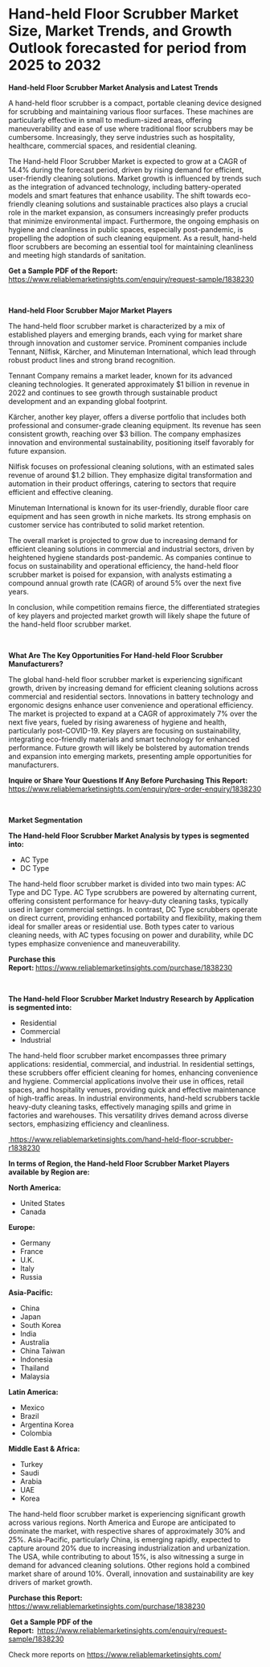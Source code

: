 <p><h1>Hand-held Floor Scrubber Market Size, Market Trends, and Growth Outlook forecasted for period from 2025 to 2032</h1></p><p><strong>Hand-held Floor Scrubber Market Analysis and Latest Trends</strong></p>
<p><p>A hand-held floor scrubber is a compact, portable cleaning device designed for scrubbing and maintaining various floor surfaces. These machines are particularly effective in small to medium-sized areas, offering maneuverability and ease of use where traditional floor scrubbers may be cumbersome. Increasingly, they serve industries such as hospitality, healthcare, commercial spaces, and residential cleaning.</p><p>The Hand-held Floor Scrubber Market is expected to grow at a CAGR of 14.4% during the forecast period, driven by rising demand for efficient, user-friendly cleaning solutions. Market growth is influenced by trends such as the integration of advanced technology, including battery-operated models and smart features that enhance usability. The shift towards eco-friendly cleaning solutions and sustainable practices also plays a crucial role in the market expansion, as consumers increasingly prefer products that minimize environmental impact. Furthermore, the ongoing emphasis on hygiene and cleanliness in public spaces, especially post-pandemic, is propelling the adoption of such cleaning equipment. As a result, hand-held floor scrubbers are becoming an essential tool for maintaining cleanliness and meeting high standards of sanitation.</p></p>
<p><strong>Get a Sample PDF of the Report:&nbsp;</strong> <a href="https://www.reliablemarketinsights.com/enquiry/request-sample/1838230?utm_campaign=3361&utm_medium=2&utm_source=Github&utm_content=ia&utm_term=12042025&utm_id=hand-held-floor-scrubber">https://www.reliablemarketinsights.com/enquiry/request-sample/1838230</a></p>
<p>&nbsp;</p>
<p><strong>Hand-held Floor Scrubber Major Market Players</strong></p>
<p><p>The hand-held floor scrubber market is characterized by a mix of established players and emerging brands, each vying for market share through innovation and customer service. Prominent companies include Tennant, Nilfisk, Kärcher, and Minuteman International, which lead through robust product lines and strong brand recognition.</p><p>Tennant Company remains a market leader, known for its advanced cleaning technologies. It generated approximately $1 billion in revenue in 2022 and continues to see growth through sustainable product development and an expanding global footprint.</p><p>Kärcher, another key player, offers a diverse portfolio that includes both professional and consumer-grade cleaning equipment. Its revenue has seen consistent growth, reaching over $3 billion. The company emphasizes innovation and environmental sustainability, positioning itself favorably for future expansion.</p><p>Nilfisk focuses on professional cleaning solutions, with an estimated sales revenue of around $1.2 billion. They emphasize digital transformation and automation in their product offerings, catering to sectors that require efficient and effective cleaning.</p><p>Minuteman International is known for its user-friendly, durable floor care equipment and has seen growth in niche markets. Its strong emphasis on customer service has contributed to solid market retention.</p><p>The overall market is projected to grow due to increasing demand for efficient cleaning solutions in commercial and industrial sectors, driven by heightened hygiene standards post-pandemic. As companies continue to focus on sustainability and operational efficiency, the hand-held floor scrubber market is poised for expansion, with analysts estimating a compound annual growth rate (CAGR) of around 5% over the next five years.</p><p>In conclusion, while competition remains fierce, the differentiated strategies of key players and projected market growth will likely shape the future of the hand-held floor scrubber market.</p></p>
<p>&nbsp;</p>
<p><strong>What Are The Key Opportunities For Hand-held Floor Scrubber Manufacturers?</strong></p>
<p><p>The global hand-held floor scrubber market is experiencing significant growth, driven by increasing demand for efficient cleaning solutions across commercial and residential sectors. Innovations in battery technology and ergonomic designs enhance user convenience and operational efficiency. The market is projected to expand at a CAGR of approximately 7% over the next five years, fueled by rising awareness of hygiene and health, particularly post-COVID-19. Key players are focusing on sustainability, integrating eco-friendly materials and smart technology for enhanced performance. Future growth will likely be bolstered by automation trends and expansion into emerging markets, presenting ample opportunities for manufacturers.</p></p>
<p><strong>Inquire or Share Your Questions If Any Before Purchasing This Report:</strong> <a href="https://www.reliablemarketinsights.com/enquiry/pre-order-enquiry/1838230?utm_campaign=3361&utm_medium=2&utm_source=Github&utm_content=ia&utm_term=12042025&utm_id=hand-held-floor-scrubber">https://www.reliablemarketinsights.com/enquiry/pre-order-enquiry/1838230</a></p>
<p>&nbsp;</p>
<p><strong>Market Segmentation</strong></p>
<p><strong>The Hand-held Floor Scrubber Market Analysis by types is segmented into:</strong></p>
<p><ul><li>AC Type</li><li>DC Type</li></ul></p>
<p><p>The hand-held floor scrubber market is divided into two main types: AC Type and DC Type. AC Type scrubbers are powered by alternating current, offering consistent performance for heavy-duty cleaning tasks, typically used in larger commercial settings. In contrast, DC Type scrubbers operate on direct current, providing enhanced portability and flexibility, making them ideal for smaller areas or residential use. Both types cater to various cleaning needs, with AC types focusing on power and durability, while DC types emphasize convenience and maneuverability.</p></p>
<p><strong>Purchase this Report:&nbsp;</strong><a href="https://www.reliablemarketinsights.com/purchase/1838230?utm_campaign=3361&utm_medium=2&utm_source=Github&utm_content=ia&utm_term=12042025&utm_id=hand-held-floor-scrubber">https://www.reliablemarketinsights.com/purchase/1838230</a></p>
<p>&nbsp;</p>
<p><strong>The Hand-held Floor Scrubber Market Industry Research by Application is segmented into:</strong></p>
<p><ul><li>Residential</li><li>Commercial</li><li>Industrial</li></ul></p>
<p><p>The hand-held floor scrubber market encompasses three primary applications: residential, commercial, and industrial. In residential settings, these scrubbers offer efficient cleaning for homes, enhancing convenience and hygiene. Commercial applications involve their use in offices, retail spaces, and hospitality venues, providing quick and effective maintenance of high-traffic areas. In industrial environments, hand-held scrubbers tackle heavy-duty cleaning tasks, effectively managing spills and grime in factories and warehouses. This versatility drives demand across diverse sectors, emphasizing efficiency and cleanliness.</p></p>
<p><a href="https://www.reliablemarketinsights.com/hand-held-floor-scrubber-r1838230?utm_campaign=3361&utm_medium=2&utm_source=Github&utm_content=ia&utm_term=12042025&utm_id=hand-held-floor-scrubber">&nbsp;https://www.reliablemarketinsights.com/hand-held-floor-scrubber-r1838230</a></p>
<p><strong>In terms of Region, the Hand-held Floor Scrubber Market Players available by Region are:</strong></p>
<p>
    <p> <strong> North America: </strong>
        <ul>
            <li>United States</li>
            <li>Canada</li>
        </ul>
        </p> 
    <p> <strong> Europe: </strong>
        <ul>
            <li>Germany</li>
            <li>France</li>
            <li>U.K.</li>
            <li>Italy</li>
            <li>Russia</li>
        </ul>
        </p> 
    <p> <strong> Asia-Pacific: </strong>
        <ul>
            <li>China</li>
            <li>Japan</li>
            <li>South Korea</li>
            <li>India</li>
            <li>Australia</li>
            <li>China Taiwan</li>
            <li>Indonesia</li>
            <li>Thailand</li>
            <li>Malaysia</li>
        </ul>
        </p> 
    <p> <strong> Latin America: </strong>
        <ul>
            <li>Mexico</li>
            <li>Brazil</li>
            <li>Argentina Korea</li>
            <li>Colombia</li>
        </ul>
        </p> 
    <p> <strong> Middle East & Africa: </strong>
        <ul>
            <li>Turkey</li>
            <li>Saudi</li>
            <li>Arabia</li>
            <li>UAE</li>
            <li>Korea</li>
        </ul>
    </p>
    </p>
<p><p>The hand-held floor scrubber market is experiencing significant growth across various regions. North America and Europe are anticipated to dominate the market, with respective shares of approximately 30% and 25%. Asia-Pacific, particularly China, is emerging rapidly, expected to capture around 20% due to increasing industrialization and urbanization. The USA, while contributing to about 15%, is also witnessing a surge in demand for advanced cleaning solutions. Other regions hold a combined market share of around 10%. Overall, innovation and sustainability are key drivers of market growth.</p></p>
<p><strong>Purchase this Report: </strong><a href="https://www.reliablemarketinsights.com/purchase/1838230?utm_campaign=3361&utm_medium=2&utm_source=Github&utm_content=ia&utm_term=12042025&utm_id=hand-held-floor-scrubber">https://www.reliablemarketinsights.com/purchase/1838230</a></p>
<p>&nbsp;<strong>Get a Sample PDF of the Report:&nbsp;&nbsp;</strong><a href="https://www.reliablemarketinsights.com/enquiry/request-sample/1838230?utm_campaign=3361&utm_medium=2&utm_source=Github&utm_content=ia&utm_term=12042025&utm_id=hand-held-floor-scrubber">https://www.reliablemarketinsights.com/enquiry/request-sample/1838230</a></p>
<p><strong></strong></p>
<p>Check more reports on <a href="https://www.reliablemarketinsights.com/?utm_campaign=3361&utm_medium=2&utm_source=Github&utm_content=ia&utm_term=12042025&utm_id=hand-held-floor-scrubber">https://www.reliablemarketinsights.com/</a></p>
